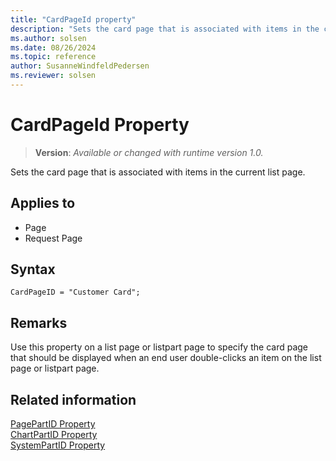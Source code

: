 ```yaml
---
title: "CardPageId property"
description: "Sets the card page that is associated with items in the current list page."
ms.author: solsen
ms.date: 08/26/2024
ms.topic: reference
author: SusanneWindfeldPedersen
ms.reviewer: solsen
---
```

[//]: # (START>DO_NOT_EDIT)
[//]: # (IMPORTANT:Do not edit any of the content between here and the END>DO_NOT_EDIT.)
[//]: # (Any modifications should be made in the .xml files in the ModernDev repo.)
# CardPageId Property
> **Version**: _Available or changed with runtime version 1.0._

Sets the card page that is associated with items in the current list page.

## Applies to
-   Page
-   Request Page

[//]: # (IMPORTANT: END>DO_NOT_EDIT)

## Syntax

```AL
CardPageID = "Customer Card";
```
  
## Remarks  
 Use this property on a list page or listpart page to specify the card page that should be displayed when an end user double-clicks an item on the list page or listpart page.  
 
 
## Related information  
[PagePartID Property](./devenv-properties.md)   
[ChartPartID Property](./devenv-properties.md)   
[SystemPartID Property](./devenv-properties.md)